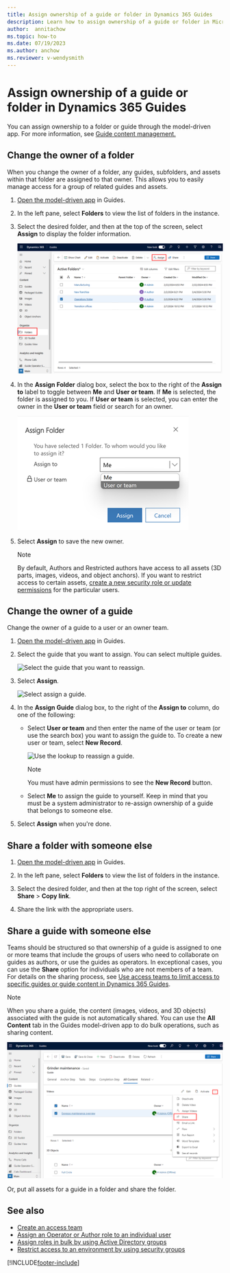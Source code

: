 ```yaml
---
title: Assign ownership of a guide or folder in Dynamics 365 Guides
description: Learn how to assign ownership of a guide or folder in Microsoft Dynamics 365 Guides.
author:  annitachow
ms.topic: how-to
ms.date: 07/19/2023
ms.author: anchow
ms.reviewer: v-wendysmith
---
```


# Assign ownership of a guide or folder in Dynamics 365 Guides

You can assign ownership to a folder or guide through the model-driven app. For more information, see [Guide content management.](admin-content-mgmt.md)

## Change the owner of a folder

When you change the owner of a folder, any guides, subfolders, and assets within that folder are assigned to that owner. This allows you to easily manage access for a group of related guides and assets.

1. [Open the model-driven app](open-model-driven-app.md) in Guides.

1. In the left pane, select **Folders** to view the list of folders in the instance.

1. Select the desired folder, and then at the top of the screen, select **Assign** to display the folder information.

    ![Assign command highlighted at top of screen.](media/folders-assign.PNG "Assign command highlighted at top of screen")

1. In the **Assign Folder** dialog box, select the box to the right of the **Assign to** label to toggle between **Me** and **User or team**. If **Me** is selected, the folder is assigned to you. If **User or team** is selected, you can enter the owner in the **User or team** field or search for an owner.

    ![Screenshot of Assign to dialog box.](media/folder-assign-to.png "Screenshot of Assign to dialog box")

1. Select **Assign** to save the new owner.

   > [!NOTE]
   > By default, Authors and Restricted authors have access to all assets (3D parts, images, videos, and object anchors). If you want to restrict access to certain assets, [create a new security role or update permissions](admin-restrict-access-assets.md) for the particular users. 

## Change the owner of a guide

Change the owner of a guide to a user or an owner team.

1. [Open the model-driven app](open-model-driven-app.md) in Guides.

1. Select the guide that you want to assign. You can select multiple guides.

   ![Select the guide that you want to reassign.](media/admin-access-assign-01.PNG "Select the guide that you want to reassign")

1. Select **Assign**.

   ![Select assign a guide.](media/admin-access-assign-02a.PNG "Select assign a guide")

1. In the **Assign Guide** dialog box, to the right of the **Assign to** column, do one of the following:

    - Select **User or team** and then enter the name of the user or team (or use the search box) you want to assign the guide to. To create a new user or team, select **New Record**.

      ![Use the lookup to reassign a guide.](media/admin-access-assign-04a.PNG "Use the lookup to reassign a guide")

      > [!NOTE]
      > You must have admin permissions to see the **New Record** button.

    - Select **Me** to assign the guide to yourself. Keep in mind that you must be a system administrator to re-assign ownership of a guide that belongs to someone else.

1. Select **Assign** when you're done.

## Share a folder with someone else

1. [Open the model-driven app](open-model-driven-app.md) in Guides.

1. In the left pane, select **Folders** to view the list of folders in the instance.

1. Select the desired folder, and then at the top right of the screen, select **Share** > **Copy link**.

1. Share the link with the appropriate users.

## Share a guide with someone else

Teams should be structured so that ownership of a guide is assigned to one or more teams that include the groups of users who need to collaborate on guides as authors, or use the guides as operators. In exceptional cases, you can use the **Share** option for individuals who are not members of a team. For details on the sharing process, see [Use access teams to limit access to specific guides or guide content in Dynamics 365 Guides](/dynamics365/mixed-reality/guides/admin-access-teams).

> [!NOTE]
> When you share a guide, the content (images, videos, and 3D objects) associated with the guide is not automatically shared. You can use the **All Content** tab in the Guides model-driven app to do bulk operations, such as sharing content. 
>
> ![Screenshot of All Content tab in the Guides model-driven app.](media/mda-all-content-tab.PNG "Screenshot of All Content tab in the Guides model-driven app")
>
> Or, put all assets for a guide in a folder and share the folder.

## See also

- [Create an access team](admin-access-teams.md)
- [Assign an Operator or Author role to an individual user](assign-role.md)
- [Assign roles in bulk by using Active Directory groups](admin-assign-role-groups.md)
- [Restrict access to an environment by using security groups](admin-security.md)

[!INCLUDE[footer-include](../includes/footer-banner.md)]
